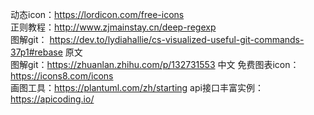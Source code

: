 动态icon：https://lordicon.com/free-icons  
正则教程：http://www.zjmainstay.cn/deep-regexp  
图解git： https://dev.to/lydiahallie/cs-visualized-useful-git-commands-37p1#rebase 原文  
图解git：https://zhuanlan.zhihu.com/p/132731553 中文
免费图表icon：https://icons8.com/icons  
画图工具：https://plantuml.com/zh/starting
api接口丰富实例：https://apicoding.io/
